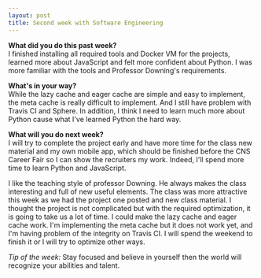 ```yaml
---
layout: post
title: Second week with Software Engineering
---
```


<b>What did you do this past week?</b><br>
I finished installing all required tools and Docker VM for the projects, learned more about JavaScript and felt more confident about Python. I was more familiar with the tools and Professor Downing's requirements.

<b>What's in your way?</b><br>
While the lazy cache and eager cache are simple and easy to implement, the meta cache is really difficult to implement. And I still have problem with Travis CI and Sphere. In addition, I think I need to learn much more about Python cause what I've learned Python the hard way.

<b>What will you do next week?</b><br>
I will try to complete the project early and have more time for the class new material and my own mobile app, which should be finished before the CNS Career Fair so I can show the recruiters my work. Indeed, I'll spend more time to learn Python and JavaScript.<br>

I like the teaching style of professor Downing. He always makes the class interesting and full of new useful elements. The class was more attractive this week as we had the project one posted and new class material. I thought the project is not complicated but with the required optimization, it is going to take us a lot of time. I could make the lazy cache and eager cache work. I'm implementing the meta cache but it does not work yet, and I'm having problem of the integrity on Travis CI. I will spend the weekend to finish it or I will try to optimize other ways.<br>

<i>Tip of the week:</i> Stay focused and believe in yourself then the world will recognize your abilities and talent.
